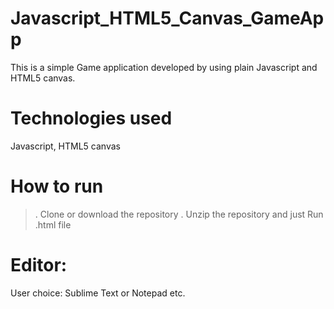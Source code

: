 # Javascript_HTML5_Canvas_GameApp

This is a simple Game application developed by using plain Javascript and HTML5 canvas.

# Technologies used 
Javascript, HTML5 canvas

# How to run
>. Clone or download the repository 
>. Unzip the repository and just Run .html file

# Editor:
User choice: Sublime Text or Notepad etc.
